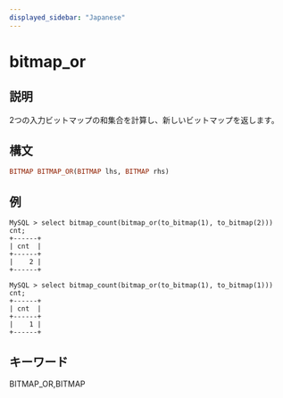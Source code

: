```yaml
---
displayed_sidebar: "Japanese"
---
```


# bitmap_or

## 説明

2つの入力ビットマップの和集合を計算し、新しいビットマップを返します。

## 構文

```Haskell
BITMAP BITMAP_OR(BITMAP lhs, BITMAP rhs)
```

## 例

```Plain Text
MySQL > select bitmap_count(bitmap_or(to_bitmap(1), to_bitmap(2))) cnt;
+------+
| cnt  |
+------+
|    2 |
+------+

MySQL > select bitmap_count(bitmap_or(to_bitmap(1), to_bitmap(1))) cnt;
+------+
| cnt  |
+------+
|    1 |
+------+
```

## キーワード

BITMAP_OR,BITMAP
